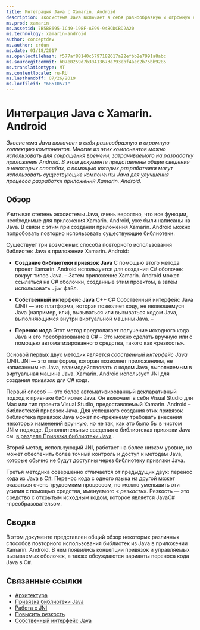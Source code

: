 ```yaml
---
title: Интеграция Java с Xamarin. Android
description: Экосистема Java включает в себя разнообразную и огромную коллекцию компонентов. Многие из этих компонентов можно использовать для сокращения времени, затрачиваемого на разработку приложения Android. В этом документе представлены общие сведения о некоторых способах, с помощью которых разработчики могут использовать существующие компоненты Java для улучшения процесса разработки приложений Xamarin. Android.
ms.prod: xamarin
ms.assetid: 7B5B8695-1C49-19BF-AE99-948CDCBD2A20
ms.technology: xamarin-android
author: conceptdev
ms.author: crdun
ms.date: 01/18/2017
ms.openlocfilehash: f577af88140c5797182617a22efbb2e7991a8abc
ms.sourcegitcommit: b07e0259d7b30413673a793ebf4aec2b75bb9285
ms.translationtype: MT
ms.contentlocale: ru-RU
ms.lasthandoff: 07/26/2019
ms.locfileid: "68510571"
---
```

# <a name="java-integration-with-xamarinandroid"></a>Интеграция Java с Xamarin. Android

_Экосистема Java включает в себя разнообразную и огромную коллекцию компонентов. Многие из этих компонентов можно использовать для сокращения времени, затрачиваемого на разработку приложения Android. В этом документе представлены общие сведения о некоторых способах, с помощью которых разработчики могут использовать существующие компоненты Java для улучшения процесса разработки приложений Xamarin. Android._

## <a name="overview"></a>Обзор

Учитывая степень экосистемы Java, очень вероятно, что все функции, необходимые для приложения Xamarin. Android, уже были написаны на Java. В связи с этим при создании приложения Xamarin. Android можно попробовать повторно использовать существующие библиотеки.

Существует три возможных способа повторного использования библиотек Java в приложении Xamarin. Android: 

-   **Создание библиотеки привязок Java** С помощью этого метода проект Xamarin. Android используется для создания C# оболочек вокруг типов Java. &ndash; Затем приложение Xamarin. Android может ссылаться на C# оболочки, созданные этим проектом, а затем использовать `.jar` файл. 

-   **Собственный интерфейс Java** C++ C#   Собственный интерфейс Java (JNI) — это платформа, которая позволяет коду, не являющемуся Java (например, или), вызываться или вызываться кодом Java, выполняющимся внутри виртуальной машины Java. &ndash; 

-   **Перенос кода** Этот метод предполагает получение исходного кода Java и его преобразование в C# &ndash; Это можно сделать вручную или с помощью автоматизированного средства, такого как «резкость». 

Основой первых двух методик является *собственный интерфейс Java* (JNI). JNI — это платформа, которая позволяет приложениям, не написанным на Java, взаимодействовать с кодом Java, выполняемым в виртуальная машина Java. Xamarin. Android использует JNI для создания *привязок* для C# кода. 

Первый способ — это более автоматизированный декларативный подход к привязке библиотек Java. Он включает в себя Visual Studio для Mac или тип проекта Visual Studio, предоставляемый Xamarin. Android &ndash; библиотекой привязок Java. Для успешного создания этих привязок библиотека привязок Java может по-прежнему требовать внесения некоторых изменений вручную, но не так, как это было бы в чистом JNIм подходе. Дополнительные сведения о библиотеках привязки Java см. [в разделе Привязка библиотеки Java](~/android/platform/binding-java-library/index.md) . 

Второй метод, использующий JNI, работает на более низком уровне, но может обеспечить более точный контроль и доступ к методам Java, которые обычно не будут доступны через библиотеку привязки Java. 

Третья методика совершенно отличается от предыдущих двух: перенос кода из Java в C#. Перенос кода с одного языка на другой может оказаться очень трудоемким процессом, но можно уменьшить эти усилия с помощью средства, именуемого « *резкость*». Резкость — это средство с открытым исходным кодом, которое является JavaC# -преобразовательом. 



## <a name="summary"></a>Сводка

В этом документе представлен общий обзор некоторых различных способов повторного использования библиотек из Java в приложении Xamarin. Android. В нем появились концепции привязок и управляемых вызываемых оболочек, а также обсуждаются варианты переноса кода Java в C#. 


## <a name="related-links"></a>Связанные ссылки

- [Архитектура](~/android/internals/architecture.md)
- [Привязка библиотеки Java](~/android/platform/binding-java-library/index.md)
- [Работа с JNI](~/android/platform/java-integration/working-with-jni.md)
- [Повысить резкость](https://github.com/slluis/sharpen)
- [Собственный интерфейс Java](http://docs.oracle.com/javase/7/docs/technotes~/jni/index.html)

